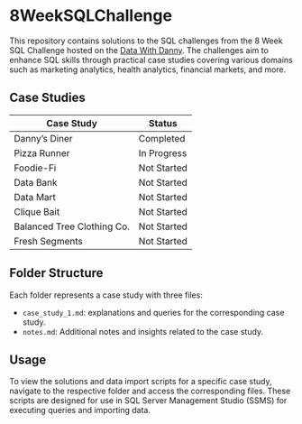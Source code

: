 # 8WeekSQLChallenge
This repository contains solutions to the SQL challenges from the 8 Week SQL Challenge hosted on the [Data With Danny](https://8weeksqlchallenge.com/getting-started/). 
The challenges aim to enhance SQL skills through practical case studies covering various domains such as marketing analytics, health analytics, financial markets, and more.

## Case Studies
| Case Study               | Status       |
|--------------------------|--------------|
| Danny’s Diner            | Completed    |
| Pizza Runner             | In Progress  |
| Foodie-Fi                | Not Started  |
| Data Bank                | Not Started  |
| Data Mart                | Not Started  |
| Clique Bait              | Not Started  |
| Balanced Tree Clothing Co.| Not Started |
| Fresh Segments           | Not Started  |

## Folder Structure
Each folder represents a case study with three files:
- `case_study_1.md`: explanations and queries for the corresponding case study.
- `notes.md`: Additional notes and insights related to the case study.

## Usage
To view the solutions and data import scripts for a specific case study, navigate to the respective folder and access the corresponding files. These scripts are designed for use in SQL Server Management Studio (SSMS) for executing queries and importing data.
